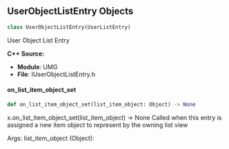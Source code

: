 ## UserObjectListEntry Objects

```python
class UserObjectListEntry(UserListEntry)
```

User Object List Entry

**C++ Source:**

- **Module**: UMG
- **File**: IUserObjectListEntry.h

<a id="unreal.UserObjectListEntry.on_list_item_object_set"></a>

#### on_list_item_object_set

```python
def on_list_item_object_set(list_item_object: Object) -> None
```

x.on_list_item_object_set(list_item_object) -> None
Called when this entry is assigned a new item object to represent by the owning list view

Args:
    list_item_object (Object):

<a id="unreal.UserObjectListEntryLibrary"></a>